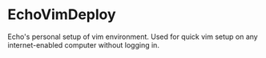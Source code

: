 # EchoVimDeploy
Echo's personal setup of vim environment. Used for quick vim setup on any internet-enabled computer without logging in.
